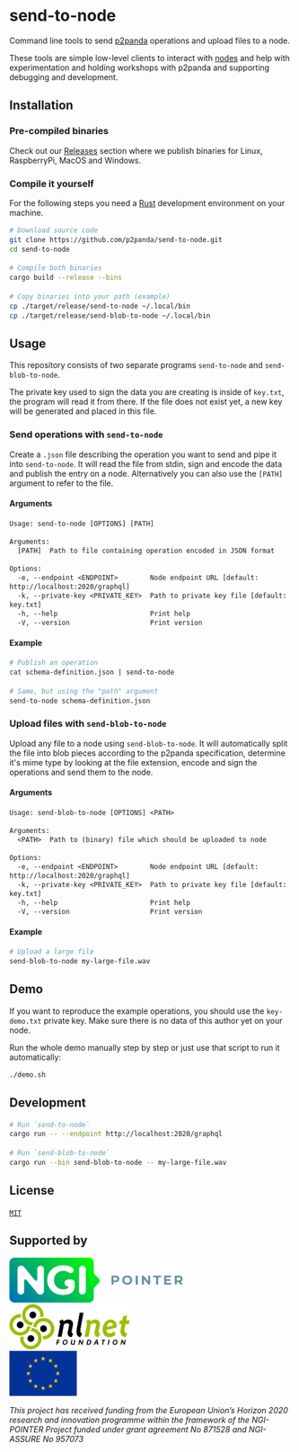 # send-to-node

Command line tools to send [p2panda](https://p2panda.org) operations and upload
files to a node.

These tools are simple low-level clients to interact with
[nodes](https://github.com/p2panda/aquadoggo) and help with experimentation and
holding workshops with p2panda and supporting debugging and development.

## Installation

### Pre-compiled binaries

Check out our [Releases](https://github.com/p2panda/send-to-node/releases)
section where we publish binaries for Linux, RaspberryPi, MacOS and Windows.

### Compile it yourself

For the following steps you need a
[Rust](https://www.rust-lang.org/learn/get-started) development environment on
your machine.

```bash
# Download source code
git clone https://github.com/p2panda/send-to-node.git
cd send-to-node

# Compile both binaries
cargo build --release --bins

# Copy binaries into your path (example)
cp ./target/release/send-to-node ~/.local/bin
cp ./target/release/send-blob-to-node ~/.local/bin
```

## Usage

This repository consists of two separate programs `send-to-node` and
`send-blob-to-node`.

The private key used to sign the data you are creating is inside of
`key.txt`, the program will read it from there. If the file does not exist
yet, a new key will be generated and placed in this file.

### Send operations with `send-to-node`

Create a `.json` file describing the operation you want to send and pipe it
into `send-to-node`. It will read the file from stdin, sign and encode the data
and publish the entry on a node. Alternatively you can also use the `[PATH]`
argument to refer to the file.

#### Arguments

```
Usage: send-to-node [OPTIONS] [PATH]

Arguments:
  [PATH]  Path to file containing operation encoded in JSON format

Options:
  -e, --endpoint <ENDPOINT>        Node endpoint URL [default: http://localhost:2020/graphql]
  -k, --private-key <PRIVATE_KEY>  Path to private key file [default: key.txt]
  -h, --help                       Print help
  -V, --version                    Print version
```

#### Example

```bash
# Publish an operation
cat schema-definition.json | send-to-node

# Same, but using the "path" argument
send-to-node schema-definition.json
```

### Upload files with `send-blob-to-node`

Upload any file to a node using `send-blob-to-node`. It will automatically
split the file into blob pieces according to the p2panda specification,
determine it's mime type by looking at the file extension, encode and sign the
operations and send them to the node.

#### Arguments

```
Usage: send-blob-to-node [OPTIONS] <PATH>

Arguments:
  <PATH>  Path to (binary) file which should be uploaded to node

Options:
  -e, --endpoint <ENDPOINT>        Node endpoint URL [default: http://localhost:2020/graphql]
  -k, --private-key <PRIVATE_KEY>  Path to private key file [default: key.txt]
  -h, --help                       Print help
  -V, --version                    Print version
```

#### Example

```bash
# Upload a large file
send-blob-to-node my-large-file.wav
```

## Demo

If you want to reproduce the example operations, you should use the
`key-demo.txt` private key. Make sure there is no data of this author yet on
your node.

Run the whole demo manually step by step or just use that script to run it
automatically:

```bash
./demo.sh
```

## Development

```bash
# Run `send-to-node`
cargo run -- --endpoint http://localhost:2020/graphql

# Run `send-blob-to-node`
cargo run --bin send-blob-to-node -- my-large-file.wav
```

## License

[`MIT`](LICENSE)

## Supported by

<img src="https://raw.githubusercontent.com/p2panda/.github/main/assets/ngi-logo.png" width="auto" height="80px"><br />
<img src="https://raw.githubusercontent.com/p2panda/.github/main/assets/nlnet-logo.svg" width="auto" height="80px"><br />
<img src="https://raw.githubusercontent.com/p2panda/.github/main/assets/eu-flag-logo.png" width="auto" height="80px">

*This project has received funding from the European Union’s Horizon 2020
research and innovation programme within the framework of the NGI-POINTER
Project funded under grant agreement No 871528 and NGI-ASSURE No 957073*
